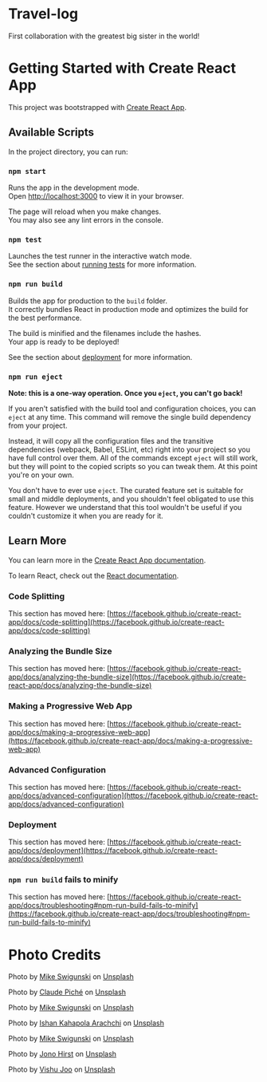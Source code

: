 # Travel-log
First collaboration with the greatest big sister in the world!

# Getting Started with Create React App

This project was bootstrapped with [Create React App](https://github.com/facebook/create-react-app).

## Available Scripts

In the project directory, you can run:

### `npm start`

Runs the app in the development mode.\
Open [http://localhost:3000](http://localhost:3000) to view it in your browser.

The page will reload when you make changes.\
You may also see any lint errors in the console.

### `npm test`

Launches the test runner in the interactive watch mode.\
See the section about [running tests](https://facebook.github.io/create-react-app/docs/running-tests) for more information.

### `npm run build`

Builds the app for production to the `build` folder.\
It correctly bundles React in production mode and optimizes the build for the best performance.

The build is minified and the filenames include the hashes.\
Your app is ready to be deployed!

See the section about [deployment](https://facebook.github.io/create-react-app/docs/deployment) for more information.

### `npm run eject`

**Note: this is a one-way operation. Once you `eject`, you can't go back!**

If you aren't satisfied with the build tool and configuration choices, you can `eject` at any time. This command will remove the single build dependency from your project.

Instead, it will copy all the configuration files and the transitive dependencies (webpack, Babel, ESLint, etc) right into your project so you have full control over them. All of the commands except `eject` will still work, but they will point to the copied scripts so you can tweak them. At this point you're on your own.

You don't have to ever use `eject`. The curated feature set is suitable for small and middle deployments, and you shouldn't feel obligated to use this feature. However we understand that this tool wouldn't be useful if you couldn't customize it when you are ready for it.

## Learn More

You can learn more in the [Create React App documentation](https://facebook.github.io/create-react-app/docs/getting-started).

To learn React, check out the [React documentation](https://reactjs.org/).

### Code Splitting

This section has moved here: [https://facebook.github.io/create-react-app/docs/code-splitting](https://facebook.github.io/create-react-app/docs/code-splitting)

### Analyzing the Bundle Size

This section has moved here: [https://facebook.github.io/create-react-app/docs/analyzing-the-bundle-size](https://facebook.github.io/create-react-app/docs/analyzing-the-bundle-size)

### Making a Progressive Web App

This section has moved here: [https://facebook.github.io/create-react-app/docs/making-a-progressive-web-app](https://facebook.github.io/create-react-app/docs/making-a-progressive-web-app)

### Advanced Configuration

This section has moved here: [https://facebook.github.io/create-react-app/docs/advanced-configuration](https://facebook.github.io/create-react-app/docs/advanced-configuration)

### Deployment

This section has moved here: [https://facebook.github.io/create-react-app/docs/deployment](https://facebook.github.io/create-react-app/docs/deployment)

### `npm run build` fails to minify

This section has moved here: [https://facebook.github.io/create-react-app/docs/troubleshooting#npm-run-build-fails-to-minify](https://facebook.github.io/create-react-app/docs/troubleshooting#npm-run-build-fails-to-minify)


# Photo Credits
Photo by <a href="https://unsplash.com/@mike_swigunski?utm_source=unsplash&utm_medium=referral&utm_content=creditCopyText">Mike Swigunski</a> on <a href="https://unsplash.com/collections/gcgoqc1mHyE/website-photos/2f2daf13922bfca732d5cbf12d3bf396?utm_source=unsplash&utm_medium=referral&utm_content=creditCopyText">Unsplash</a>
  
Photo by <a href="https://unsplash.com/@peecho?utm_source=unsplash&utm_medium=referral&utm_content=creditCopyText">Claude Piché</a> on <a href="https://unsplash.com/collections/gcgoqc1mHyE/website-photos/2f2daf13922bfca732d5cbf12d3bf396?utm_source=unsplash&utm_medium=referral&utm_content=creditCopyText">Unsplash</a>

Photo by <a href="https://unsplash.com/@mike_swigunski?utm_source=unsplash&utm_medium=referral&utm_content=creditCopyText">Mike Swigunski</a> on <a href="https://unsplash.com/images/nature/beach?utm_source=unsplash&utm_medium=referral&utm_content=creditCopyText">Unsplash</a>
  
Photo by <a href="https://unsplash.com/@ishan629?utm_source=unsplash&utm_medium=referral&utm_content=creditCopyText">Ishan Kahapola Arachchi</a> on <a href="https://unsplash.com/images/nature/beach?utm_source=unsplash&utm_medium=referral&utm_content=creditCopyText">Unsplash</a>
  
Photo by <a href="https://unsplash.com/@mike_swigunski?utm_source=unsplash&utm_medium=referral&utm_content=creditCopyText">Mike Swigunski</a> on <a href="https://unsplash.com/images/nature/beach?utm_source=unsplash&utm_medium=referral&utm_content=creditCopyText">Unsplash</a>

Photo by <a href="https://unsplash.com/@jonohirst?utm_source=unsplash&utm_medium=referral&utm_content=creditCopyText">Jono Hirst</a> on <a href="https://unsplash.com/images/nature/beach?utm_source=unsplash&utm_medium=referral&utm_content=creditCopyText">Unsplash</a>
    
Photo by <a href="https://unsplash.com/@vishujoo?utm_source=unsplash&utm_medium=referral&utm_content=creditCopyText">Vishu Joo</a> on <a href="https://unsplash.com/images/nature/beach?utm_source=unsplash&utm_medium=referral&utm_content=creditCopyText">Unsplash</a>
      